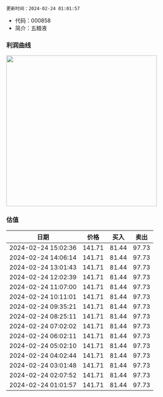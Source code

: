 
`更新时间：2024-02-24 01:01:57`

* 代码：000858
* 简介：五粮液

### 利润曲线

<img src="https://quickchart.io/chart?c=%7B%22type%22:%20%22line%22%2C%20%22data%22:%20%7B%22labels%22:%20%5B%2721%27%2C%20%2722%27%2C%20%2723%27%5D%2C%20%22datasets%22:%20%5B%7B%22label%22:%20%22%E5%BD%92%E6%AF%8D%E5%87%80%E5%88%A9%E6%B6%A6%22%2C%20%22data%22:%20%5B199.55%2C%20233.77%2C%20266.91%5D%7D%5D%7D%7D" style="width: 400px; height: auto;">

### 估值

|    日期    |    价格    |    买入    |    卖出    |    
|:------------:|:------------:|:------------:|:------------:|
|2024-02-24 15:02:36|141.71|81.44|97.73|
|2024-02-24 14:06:14|141.71|81.44|97.73|
|2024-02-24 13:01:43|141.71|81.44|97.73|
|2024-02-24 12:02:39|141.71|81.44|97.73|
|2024-02-24 11:07:00|141.71|81.44|97.73|
|2024-02-24 10:11:01|141.71|81.44|97.73|
|2024-02-24 09:35:21|141.71|81.44|97.73|
|2024-02-24 08:25:11|141.71|81.44|97.73|
|2024-02-24 07:02:02|141.71|81.44|97.73|
|2024-02-24 06:02:11|141.71|81.44|97.73|
|2024-02-24 05:02:10|141.71|81.44|97.73|
|2024-02-24 04:02:44|141.71|81.44|97.73|
|2024-02-24 03:01:48|141.71|81.44|97.73|
|2024-02-24 02:07:52|141.71|81.44|97.73|
|2024-02-24 01:01:57|141.71|81.44|97.73|